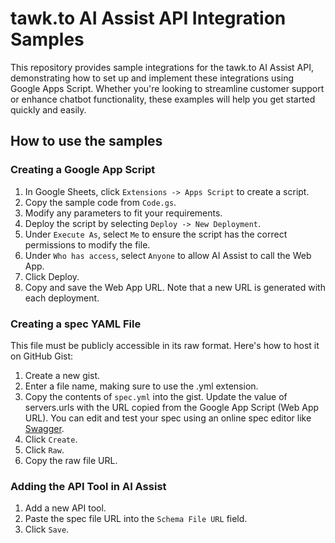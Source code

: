 # tawk.to AI Assist API Integration Samples
This repository provides sample integrations for the tawk.to AI Assist API,
demonstrating how to set up and implement these integrations using Google Apps
Script. Whether you're looking to streamline customer support or enhance chatbot
functionality, these examples will help you get started quickly and easily.

## How to use the samples

### Creating a Google App Script

1. In Google Sheets, click `Extensions -> Apps Script` to create a script.
2. Copy the sample code from `Code.gs`.
3. Modify any parameters to fit your requirements.
4. Deploy the script by selecting `Deploy -> New Deployment`.
5. Under `Execute As`, select `Me` to ensure the script has the correct permissions
to modify the file.
6. Under `Who has access`, select `Anyone` to allow AI Assist to call the Web App.
7. Click Deploy.
8. Copy and save the Web App URL. Note that a new URL is generated with each deployment.

### Creating a spec YAML File

This file must be publicly accessible in its raw format. Here's how to host it on GitHub Gist:
1. Create a new gist.
2. Enter a file name, making sure to use the .yml extension.
3. Copy the contents of `spec.yml` into the gist. Update the value of servers.urls
with the URL copied from the Google App Script (Web App URL). You can edit and test
your spec using an online spec editor like [Swagger](https://editor.swagger.io/).
4. Click `Create`.
5. Click `Raw`.
6. Copy the raw file URL.

### Adding the API Tool in AI Assist

1. Add a new API tool.
2. Paste the spec file URL into the `Schema File URL` field.
3. Click `Save`.
